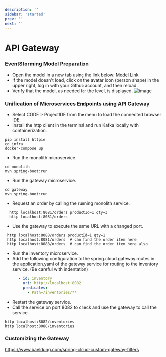 ```yaml
---
description: ''
sidebar: 'started'
prev: ''
next: ''
---
```


# API Gateway

### EventStorming Model Preparation

- Open the model in a new tab using the link below:
[Model Link](https://www.msaez.io/#/storming/lab-shop-gateway)
- If the model doesn't load, click on the avatar icon (person shape) in the upper right, log in with your Github account, and then reload.
- Verify that the model, as needed for the level, is displayed.
![image](https://github.com/acmexii/demo/assets/35618409/39ccf71e-3977-4093-9bae-7c2a1254d710)


### Unification of Microservices Endpoints using API Gateway

- Select CODE > ProjectIDE from the menu to load the connected browser IDE.
- Install the http client in the terminal and run Kafka locally with containerization.
```
pip install httpie
cd infra
docker-compose up
```

- Run the monolith microservice.
```
cd monolith
mvn spring-boot:run
```

- Run the gateway microservice.
```
cd gateway
mvn spring-boot:run
```

- Request an order by calling the running monolith service.
```
  http localhost:8081/orders productId=1 qty=3
  http localhost:8081/orders
```
    
- Use the gateway to execute the same URL with a changed port.
```
 http localhost:8088/orders productId=1 qty=1
 http localhost:8081/orders  # can find the order item here
 http localhost:8088/orders  # can find the order item here also
```
  
- Run the inventory microservice.
- Add the following configuration to the spring.cloud.gateway.routes in the application.yaml of the gateway service for routing to the inventory service. (Be careful with indentation)
```yaml
      - id: inventory
        uri: http://localhost:8082
        predicates:
          - Path=/inventories/** 
```

- Restart the gateway service.
- Call the service on port 8082 to check and use the gateway to call the service.
```
http localhost:8082/inventories
http localhost:8088/inventories
```

### Customizing the Gateway
https://www.baeldung.com/spring-cloud-custom-gateway-filters